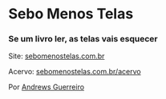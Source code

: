 # Sebo Menos Telas

### Se um livro ler, as telas vais esquecer

Site: [sebomenostelas.com.br](https://sebomenostelas.com.br)

Acervo: [sebomenostelas.com.br/acervo](https://sebomenostelas.com.br/acervo)

Por [Andrews Guerreiro](https://github.com/andguerreiro)
